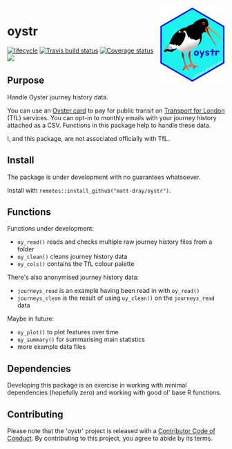 <img src="https://raw.githubusercontent.com/matt-dray/stickers/master/output/oystr_hex.png" alt="Hexagonal sticker with an oystercatcher bird on it" width="150" align="right">

# oystr

[![lifecycle](https://img.shields.io/badge/lifecycle-experimental-orange.svg)](https://www.tidyverse.org/lifecycle/#experimental)
[![Travis build status](https://travis-ci.org/matt-dray/oystr.svg?branch=master)](https://travis-ci.org/matt-dray/oystr)
[![Coverage status](https://codecov.io/gh/matt-dray/oystr/branch/master/graph/badge.svg)](https://codecov.io/github/matt-dray/oystr?branch=master)
[![](https://img.shields.io/github/languages/code-size/matt-dray/oystr.svg)](https://github.com/matt-dray/oystr)

## Purpose

Handle Oyster journey history data.

You can use an [Oyster card](https://oyster.tfl.gov.uk/oyster/entry.do) to pay for public transit on [Transport for London](https://tfl.gov.uk/) (TfL) services. You can opt-in to monthly emails with your journey history attached as a CSV. Functions in this package help to handle these data.

I, and this package, are not associated officially with TfL.

## Install

The package is under development with no guarantees whatsoever.

Install with `remotes::install_github("matt-dray/oystr")`.

## Functions

Functions under development:

* `oy_read()` reads and checks multiple raw journey history files from a folder
* `oy_clean()` cleans journey history data
* `oy_cols()` contains the TfL colour palette

There's also anonymised journey history data:

* `journeys_read` is an example having been read in with `oy_read()`
* `journeys_clean` is the result of using `oy_clean()` on the `journeys_read` data

Maybe in future:

* `oy_plot()` to plot features over time
* `oy_summary()` for summarising main statistics
* more example data files

## Dependencies

Developing this package is an exercise in working with minimal dependencies (hopefully zero) and working with good ol' base R functions.

## Contributing

Please note that the 'oystr' project is released with a [Contributor Code of Conduct](CODE_OF_CONDUCT.md). By contributing to this project, you agree to abide by its terms.
